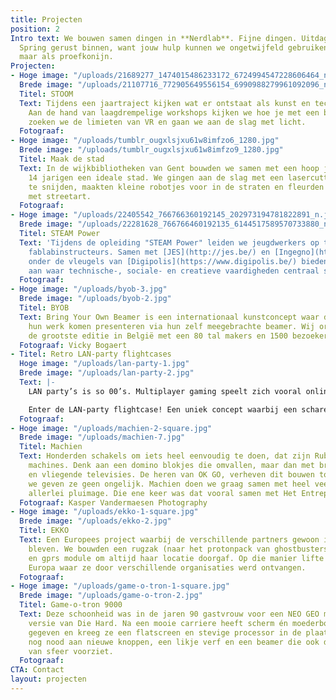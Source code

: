 ```yaml
---
title: Projecten
position: 2
Intro text: We bouwen samen dingen in **Nerdlab**. Fijne dingen. Uitdagende dingen.
  Spring gerust binnen, want jouw hulp kunnen we ongetwijfeld gebruiken! Al was het
  maar als proefkonijn.
Projecten:
- Hoge image: "/uploads/21689277_1474015486233172_6724994547228606464_n.jpg"
  Brede image: "/uploads/21107716_772905649556154_6990988279961092096_n.jpg"
  Titel: STOOM
  Text: Tijdens een jaartraject kijken wat er ontstaat als kunst en technologie botsen.
    Aan de hand van laagdrempelige workshops kijken we hoe je met een beamer kan mappen,
    zoeken we de limieten van VR en gaan we aan de slag met licht.
  Fotograaf: 
- Hoge image: "/uploads/tumblr_ougxlsjxu61w8imfzo6_1280.jpg"
  Brede image: "/uploads/tumblr_ougxlsjxu61w8imfzo9_1280.jpg"
  Titel: Maak de stad
  Text: In de wijkbibliotheken van Gent bouwden we samen met een hoop joelende 8 tot
    14 jarigen een ideale stad. We gingen aan de slag met een lasercutter om gebouwen
    te snijden, maakten kleine robotjes voor in de straten en fleurden de boel om
    met streetart.
  Fotograaf: 
- Hoge image: "/uploads/22405542_766766360192145_202973194781822891_n.jpg"
  Brede image: "/uploads/22281628_766766460192135_6144517589570733880_n.jpg"
  Titel: STEAM Power
  Text: 'Tijdens de opleiding "STEAM Power" leiden we jeugdwerkers op tot volwaardige
    fablabinstructeurs. Samen met [JES](http://jes.be/) en [Ingegno](http://ingegno.be/)
    onder de vleugels van [Digipolis](https://www.digipolis.be/) bieden we een traject
    aan waar technische-, sociale- en creatieve vaardigheden centraal staan. '
  Fotograaf: 
- Hoge image: "/uploads/byob-3.jpg"
  Brede image: "/uploads/byob-2.jpg"
  Titel: BYOB
  Text: Bring Your Own Beamer is een internationaal kunstconcept waar digitale makers
    hun werk komen presenteren via hun zelf meegebrachte beamer. Wij organiseren jaarlijks
    de grootste editie in België met een 80 tal makers en 1500 bezoekers.
  Fotograaf: Vicky Bogaert
- Titel: Retro LAN-party flightcases
  Hoge image: "/uploads/lan-party-1.jpg"
  Brede image: "/uploads/lan-party-2.jpg"
  Text: |-
    LAN party’s is so 00’s. Multiplayer gaming speelt zich vooral online af en het gezeul met pc’s en schermen is niet echt een beeld om naar uit te kijken. LAN party’s zijn echter ook een bron van pure nostalgie: je favoriete games die je tien jaar (of langer) geleden met je vrienden dat ene weekend eens kon samen spelen.

    Enter de LAN-party flightcase! Een uniek concept waarbij een schare oude pc’s (denk Windows XP) netjes in houten – makkelijk vervoerbare – cases worden gestopt en samen in een grote flightcase de magie van de LAN parties van weleer zal doen herleven! Momenteel zitten we aan ons eerste prototype te werken, maar binnenkort kunnen we daadwerkelijk gaan gamen. Kom gerust eenhandje toesteken!
  Fotograaf: 
- Hoge image: "/uploads/machien-2-square.jpg"
  Brede image: "/uploads/machien-7.jpg"
  Titel: Machien
  Text: Honderden schakels om iets heel eenvoudig te doen, dat zijn Rube Goldberg
    machines. Denk aan een domino blokjes die omvallen, maar dan met brandende koorden
    en vliegende televisies. De heren van OK GO, verheven dit bouwen tot kunst en
    we geven ze geen ongelijk. Machien doen we graag samen met heel veel mensen van
    allerlei pluimage. Die ene keer was dat vooral samen met Het Entrepot.
  Fotograaf: Kasper Vandermaesen Photography
- Hoge image: "/uploads/ekko-1-square.jpg"
  Brede image: "/uploads/ekko-2.jpg"
  Titel: EKKO
  Text: Een Europees project waarbij de verschillende partners gewoon in hun hoofdkwartier
    bleven. We bouwden een rugzak (naar het protonpack van ghostbusters) met een gps-tracker
    en gprs module om altijd haar locatie doorgaf. Op die manier lifte ‘EkkO’ doorheen
    Europa waar ze door verschillende organisaties werd ontvangen.
  Fotograaf: 
- Hoge image: "/uploads/game-o-tron-1-square.jpg"
  Brede image: "/uploads/game-o-tron-2.jpg"
  Titel: Game-o-tron 9000
  Text: Deze schoonheid was in de jaren 90 gastvrouw voor een NEO GEO met de arcade
    versie van Die Hard. Na een mooie carriere heeft scherm én moederbord de geest
    gegeven en kreeg ze een flatscreen en stevige processor in de plaats. Ze heeft
    nog nood aan nieuwe knoppen, een likje verf en een beamer die ook de omgeving
    van sfeer voorziet.
  Fotograaf: 
CTA: Contact
layout: projecten
---
```


